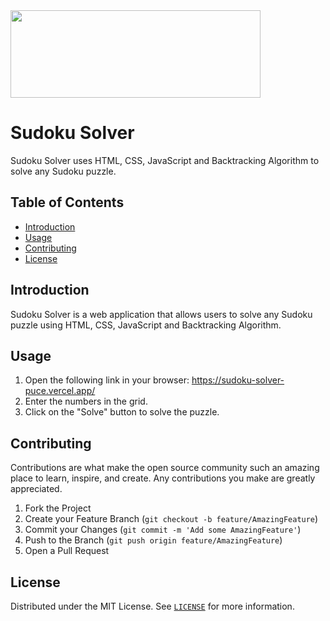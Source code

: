 <img src='https://user-images.githubusercontent.com/71898557/232839051-57727a0b-fd90-4cb1-acdc-8eeba3ad54a0.png' width='400' height='140'>

# Sudoku Solver

Sudoku Solver uses HTML, CSS, JavaScript and Backtracking Algorithm to solve any Sudoku puzzle.

## Table of Contents

- [Introduction](#introduction)
- [Usage](#usage)
- [Contributing](#contributing)
- [License](#license)

## Introduction

Sudoku Solver is a web application that allows users to solve any Sudoku puzzle using HTML, CSS, JavaScript and Backtracking Algorithm.

## Usage

1. Open the following link in your browser: https://sudoku-solver-puce.vercel.app/
2. Enter the numbers in the grid.
3. Click on the "Solve" button to solve the puzzle.

## Contributing

Contributions are what make the open source community such an amazing place to learn, inspire, and create. Any contributions you make are greatly appreciated.

1. Fork the Project
2. Create your Feature Branch (`git checkout -b feature/AmazingFeature`)
3. Commit your Changes (`git commit -m 'Add some AmazingFeature'`)
4. Push to the Branch (`git push origin feature/AmazingFeature`)
5. Open a Pull Request

## License

Distributed under the MIT License. See [`LICENSE`](https://github.com/imhimanshusoni/SudokuSolver/blob/main/LICENSE) for more information.

